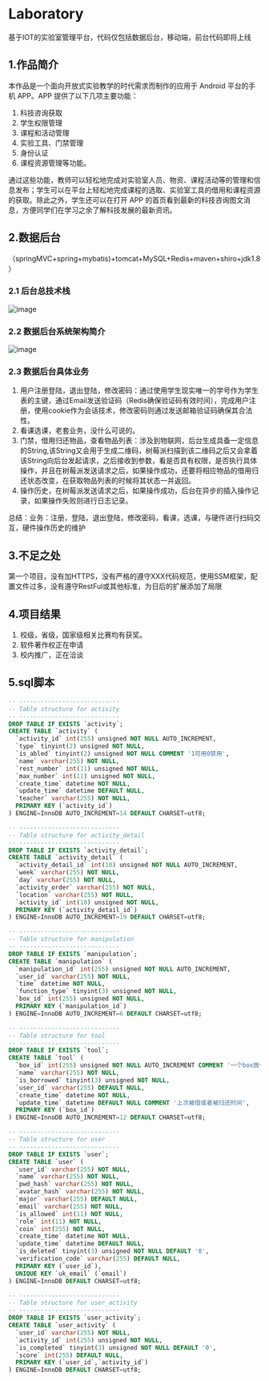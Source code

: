 # Laboratory
基于IOT的实验室管理平台，代码仅包括数据后台，移动端，前台代码即将上线

## 1.作品简介
本作品是一个面向开放式实验教学的时代需求而制作的应用于 Android 平台的手机 APP。APP 提供了以下几项主要功能：
1. 科技咨询获取
2. 学生权限管理
3. 课程和活动管理
4. 实验工具、门禁管理
5. 身份认证
6. 课程资源管理等功能。

通过这些功能，教师可以轻松地完成对实验室人员、物资、课程活动等的管理和信息发布；学生可以在平台上轻松地完成课程的选取、实验室工具的借用和课程资源的获取。除此之外，学生还可以在打开 APP 的首页看到最新的科技咨询图文消息，方便同学们在学习之余了解科技发展的最新资讯。
## 2.数据后台
（springMVC+spring+mybatis)+tomcat+MySQL+Redis+maven+shiro+jdk1.8）
### 2.1 后台总技术栈
![image](https://github.com/jcNaruto/Laboratory/blob/master/images/Snipaste_2019-06-07_09-39-43.png)
### 2.2 数据后台系统架构简介
![image](https://github.com/jcNaruto/Laboratory/blob/master/images/Snipaste_2019-06-05_20-32-07.png)
### 2.3 数据后台具体业务
1. 用户注册登陆，退出登陆，修改密码：通过使用学生现实唯一的学号作为学生表的主键，通过Email发送验证码（Redis确保验证码有效时间），完成用户注册，使用cookie作为会话技术，修改密码则通过发送邮箱验证码确保其合法性。
2. 看课选课，老套业务，没什么可说的。
3. 门禁，借用归还物品，查看物品列表：涉及到物联网，后台生成具备一定信息的String,该String又会用于生成二维码，树莓派扫描到该二维码之后又会拿着该String向后台发起请求，之后接收到参数，看是否具有权限，是否执行具体操作，并且在树莓派发送请求之后，如果操作成功，还要将相应物品的借用归还状态改变，在获取物品列表的时候将其状态一并返回。
4. 操作历史，在树莓派发送请求之后，如果操作成功，后台在异步的插入操作记录，如果操作失败则进行日志记录。


总结：业务：注册，登陆，退出登陆，修改密码，看课，选课，与硬件进行扫码交互，硬件操作历史的维护
## 3.不足之处
第一个项目，没有加HTTPS，没有严格的遵守XXX代码规范，使用SSM框架，配置文件过多，没有遵守RestFul或其他标准，为日后的扩展添加了局限
## 4.项目结果
1. 校级，省级，国家级相关比赛均有获奖。
2. 软件著作权正在申请
3. 校内推广，正在洽谈
## 5.sql脚本
```sql
-- ----------------------------
-- Table structure for activity
-- ----------------------------
DROP TABLE IF EXISTS `activity`;
CREATE TABLE `activity` (
  `activity_id` int(255) unsigned NOT NULL AUTO_INCREMENT,
  `type` tinyint(2) unsigned NOT NULL,
  `is_abled` tinyint(2) unsigned NOT NULL COMMENT '1可用0禁用',
  `name` varchar(255) NOT NULL,
  `rest_number` int(11) unsigned NOT NULL,
  `max_number` int(11) unsigned NOT NULL,
  `create_time` datetime NOT NULL,
  `update_time` datetime DEFAULT NULL,
  `teacher` varchar(255) NOT NULL,
  PRIMARY KEY (`activity_id`)
) ENGINE=InnoDB AUTO_INCREMENT=14 DEFAULT CHARSET=utf8;

-- ----------------------------
-- Table structure for activity_detail
-- ----------------------------
DROP TABLE IF EXISTS `activity_detail`;
CREATE TABLE `activity_detail` (
  `activity_detail_id` int(10) unsigned NOT NULL AUTO_INCREMENT,
  `week` varchar(255) NOT NULL,
  `day` varchar(255) NOT NULL,
  `activity_order` varchar(255) NOT NULL,
  `location` varchar(255) NOT NULL,
  `activity_id` int(10) unsigned NOT NULL,
  PRIMARY KEY (`activity_detail_id`)
) ENGINE=InnoDB AUTO_INCREMENT=19 DEFAULT CHARSET=utf8;

-- ----------------------------
-- Table structure for manipulation
-- ----------------------------
DROP TABLE IF EXISTS `manipulation`;
CREATE TABLE `manipulation` (
  `manipulation_id` int(255) unsigned NOT NULL AUTO_INCREMENT,
  `user_id` varchar(255) NOT NULL,
  `time` datetime NOT NULL,
  `function_type` tinyint(3) unsigned NOT NULL,
  `box_id` int(255) unsigned NOT NULL,
  PRIMARY KEY (`manipulation_id`)
) ENGINE=InnoDB AUTO_INCREMENT=6 DEFAULT CHARSET=utf8;

-- ----------------------------
-- Table structure for tool
-- ----------------------------
DROP TABLE IF EXISTS `tool`;
CREATE TABLE `tool` (
  `box_id` int(255) unsigned NOT NULL AUTO_INCREMENT COMMENT '一个box放一个或一组tool',
  `name` varchar(255) NOT NULL,
  `is_borrowed` tinyint(3) unsigned NOT NULL,
  `user_id` varchar(255) DEFAULT NULL,
  `create_time` datetime NOT NULL,
  `update_time` datetime DEFAULT NULL COMMENT '上次被借或者被归还时间',
  PRIMARY KEY (`box_id`)
) ENGINE=InnoDB AUTO_INCREMENT=12 DEFAULT CHARSET=utf8;

-- ----------------------------
-- Table structure for user
-- ----------------------------
DROP TABLE IF EXISTS `user`;
CREATE TABLE `user` (
  `user_id` varchar(255) NOT NULL,
  `name` varchar(255) NOT NULL,
  `pwd_hash` varchar(255) NOT NULL,
  `avatar_hash` varchar(255) NOT NULL,
  `major` varchar(255) DEFAULT NULL,
  `email` varchar(255) NOT NULL,
  `is_allowed` int(11) NOT NULL,
  `role` int(11) NOT NULL,
  `coin` int(255) NOT NULL,
  `create_time` datetime NOT NULL,
  `update_time` datetime DEFAULT NULL,
  `is_deleted` tinyint(3) unsigned NOT NULL DEFAULT '0',
  `verification_code` varchar(255) DEFAULT NULL,
  PRIMARY KEY (`user_id`),
  UNIQUE KEY `uk_email` (`email`)
) ENGINE=InnoDB DEFAULT CHARSET=utf8;

-- ----------------------------
-- Table structure for user_activity
-- ----------------------------
DROP TABLE IF EXISTS `user_activity`;
CREATE TABLE `user_activity` (
  `user_id` varchar(255) NOT NULL,
  `activity_id` int(255) unsigned NOT NULL,
  `is_completed` tinyint(3) unsigned NOT NULL DEFAULT '0',
  `score` int(255) DEFAULT NULL,
  PRIMARY KEY (`user_id`,`activity_id`)
) ENGINE=InnoDB DEFAULT CHARSET=utf8;
```


